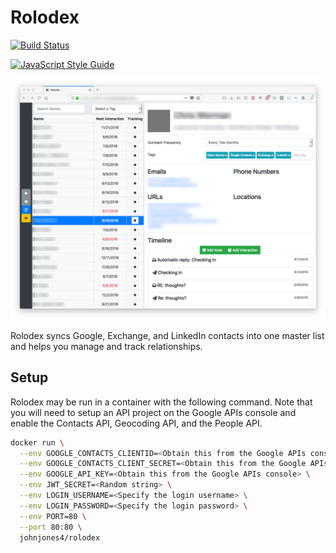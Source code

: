 # Rolodex

[![Build Status](https://travis-ci.org/johnjones4/Rolodex.svg?branch=master)](https://travis-ci.org/johnjones4/FeedPage)

[![JavaScript Style Guide](https://cdn.rawgit.com/standard/standard/master/badge.svg)](https://github.com/standard/standard)

![App screenshot](screenshot.png)

Rolodex syncs Google, Exchange, and LinkedIn contacts into one master list and helps you manage and track relationships.

## Setup

Rolodex may be run in a container with the following command. Note that you will need to setup an API project on the Google APIs console and enable the Contacts API, Geocoding API, and the People API.

```sh
docker run \
  --env GOOGLE_CONTACTS_CLIENTID=<Obtain this from the Google APIs console> \
  --env GOOGLE_CONTACTS_CLIENT_SECRET=<Obtain this from the Google APIs console> \
  --env GOOGLE_API_KEY=<Obtain this from the Google APIs console> \
  --env JWT_SECRET=<Random string> \
  --env LOGIN_USERNAME=<Specify the login username> \
  --env LOGIN_PASSWORD=<Specify the login password> \
  --env PORT=80 \
  --port 80:80 \
  johnjones4/rolodex
```
